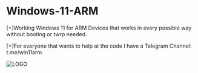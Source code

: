 # Windows-11-ARM
[+]Working Windows 11 for ARM Devices that works in every possible way without booting or twrp needed. 

[+]For everyone that wants to help at the code I have a Telegram Channel: t.me/win11arm

![LOGO](https://th.bing.com/th/id/OIP.aq3uzeji4RTZm70nAmqYBwAAAA?rs=1&pid=ImgDetMain)
